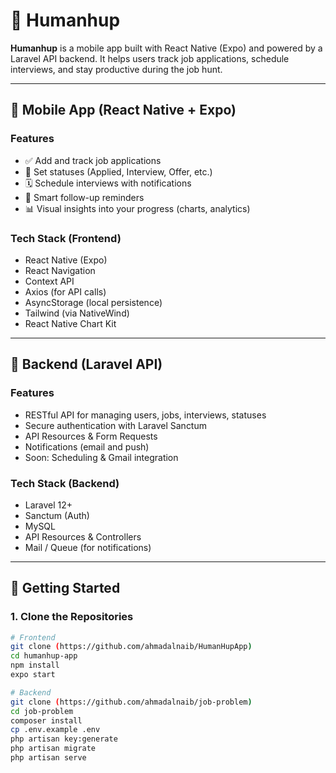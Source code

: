 # 🧠 Humanhup

**Humanhup** is a mobile app built with React Native (Expo) and powered by a Laravel API backend. It helps users track job applications, schedule interviews, and stay productive during the job hunt.

---

## 📱 Mobile App (React Native + Expo)

### Features

- ✅ Add and track job applications
- 📌 Set statuses (Applied, Interview, Offer, etc.)
- 🗓️ Schedule interviews with notifications
- 🧠 Smart follow-up reminders
- 📊 Visual insights into your progress (charts, analytics)

### Tech Stack (Frontend)

- React Native (Expo)
- React Navigation
- Context API 
- Axios (for API calls)
- AsyncStorage (local persistence)
- Tailwind (via NativeWind)
- React Native Chart Kit 

---

## 🔧 Backend (Laravel API)

### Features

- RESTful API for managing users, jobs, interviews, statuses
- Secure authentication with Laravel Sanctum
- API Resources & Form Requests
- Notifications (email and push)
- Soon: Scheduling & Gmail integration

### Tech Stack (Backend)

- Laravel 12+
- Sanctum (Auth)
- MySQL 
- API Resources & Controllers
- Mail / Queue (for notifications)

---

## 🚀 Getting Started

### 1. Clone the Repositories

```bash
# Frontend
git clone (https://github.com/ahmadalnaib/HumanHupApp)
cd humanhup-app
npm install
expo start

# Backend
git clone (https://github.com/ahmadalnaib/job-problem)
cd job-problem
composer install
cp .env.example .env
php artisan key:generate
php artisan migrate
php artisan serve
